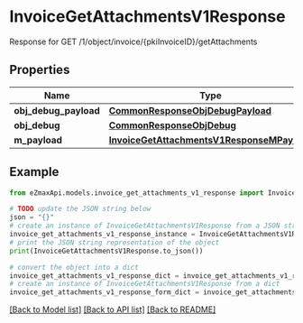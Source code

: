 # InvoiceGetAttachmentsV1Response

Response for GET /1/object/invoice/{pkiInvoiceID}/getAttachments

## Properties

Name | Type | Description | Notes
------------ | ------------- | ------------- | -------------
**obj_debug_payload** | [**CommonResponseObjDebugPayload**](CommonResponseObjDebugPayload.md) |  | 
**obj_debug** | [**CommonResponseObjDebug**](CommonResponseObjDebug.md) |  | [optional] 
**m_payload** | [**InvoiceGetAttachmentsV1ResponseMPayload**](InvoiceGetAttachmentsV1ResponseMPayload.md) |  | 

## Example

```python
from eZmaxApi.models.invoice_get_attachments_v1_response import InvoiceGetAttachmentsV1Response

# TODO update the JSON string below
json = "{}"
# create an instance of InvoiceGetAttachmentsV1Response from a JSON string
invoice_get_attachments_v1_response_instance = InvoiceGetAttachmentsV1Response.from_json(json)
# print the JSON string representation of the object
print(InvoiceGetAttachmentsV1Response.to_json())

# convert the object into a dict
invoice_get_attachments_v1_response_dict = invoice_get_attachments_v1_response_instance.to_dict()
# create an instance of InvoiceGetAttachmentsV1Response from a dict
invoice_get_attachments_v1_response_form_dict = invoice_get_attachments_v1_response.from_dict(invoice_get_attachments_v1_response_dict)
```
[[Back to Model list]](../README.md#documentation-for-models) [[Back to API list]](../README.md#documentation-for-api-endpoints) [[Back to README]](../README.md)


